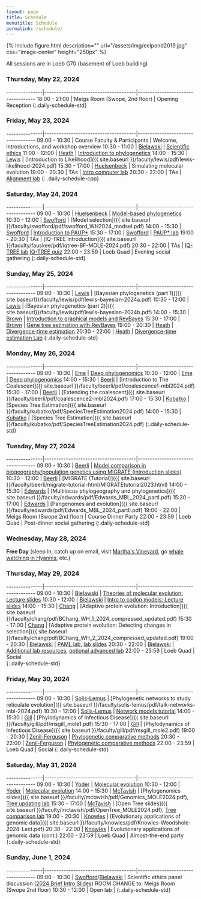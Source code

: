 ```yaml
---
layout: page
title: Schedule
menutitle: Schedule
permalink: /schedule/
---
```

{% include figure.html description="" url="/assets/img/eelpond2019.jpg" css="image-center" height="250px" %}

All sessions are in Loeb G70 (basement of Loeb building)

### Thursday, May 22, 2024

---------------|--------------------------------------|-----------------------------------
 18:00 - 21:00 |  Meigs Room (Swope, 2nd floor)       | Opening Reception
{:.daily-schedule-std}

### Friday, May 23, 2024

---------------|--------------------------------------|-----------------------------------
 09:00 - 10:30 | Course Faculty & Participants        | Welcome, introductions, and workshop overview
 10:30 - 11:00 | [Bielawski](/faculty-bielawski/)     | [Scientific ethics]()
 11:00 - 12:00 | [Heath](/faculty-heath/)             | [Introduction to phylogenetics]()
 14:00 - 15:30 | [Lewis](/faculty-lewis/)             | [Introduction to Likelihood]({{ site.baseurl }}/faculty/lewis/pdf/lewis-likelihood-2024.pdf)
 15:30 - 17:00 | [Huelsenbeck](/faculty-huelsenbeck/) | Simulating molecular evolution
 19:00 - 20:30 | TAs                                  | [Intro computer lab](/labs/intro/)
 20:30 - 22:00 | TAs                                  | [Alignment lab](/labs/alignment/)
{: .daily-schedule-cpp}

### Saturday, May 24, 2024

---------------|--------------------------------------|-----------------------------------
 09:00 - 10:30 | [Huelsenbeck](/faculty-huelsenbeck/) | [Model-based phylogenetics]()
 10:30 - 12:00 | [Swofford](/faculty-swofford/)       | [Model selection]({{ site.baseurl }}/faculty/swofford/pdf/swofford_WH2024_modsel.pdf)
 14:00 - 15:30 | [Swofford](/faculty-swofford/)       | [Introduction to PAUP*](http://paup.phylosolutions.com/)
 15:30 - 17:00 | [Swofford](/faculty-swofford/)       | [PAUP* lab](/faculty/swofford/pdf/modsel-sim-tutorial.html)
 19:00 - 20:30 | TAs                                  | [IQ-TREE introduction]({{ site.baseurl }}/faculty/fauskee/pdf/iqtree-BF-MOLE-2024.pdf)
 20:30 - 22:00 | TAs                                  | [IQ-TREE lab](http://www.iqtree.org/workshop/molevol2023) [IQ-TREE quiz]()
 22:00 - 23:59 | Loeb Quad                            | Evening social gathering
{:.daily-schedule-std}
 
### Sunday, May 25, 2024

---------------|--------------------------------------|-----------------------------------
 09:00 - 10:30 | [Lewis](/faculty-lewis/)             | [Bayesian phylogenetics (part 1)]({{ site.baseurl}}/faculty/lewis/pdf/lewis-bayesian-2024a.pdf)
 10:30 - 12:00 | [Lewis](/faculty-lewis/)             | [Bayesian phylogenetics (part 2)]({{ site.baseurl}}/faculty/lewis/pdf/lewis-bayesian-2024b.pdf)
 14:00 - 15:30 | [Brown](/faculty-brown/)             | [Introduction to graphical models and RevBayes](/faculty/brown/pdf/Brown_GraphicalModels_RevBayes.pdf)
 15:30 - 17:00 | [Brown](/faculty-brown/)             | [Gene tree estimation with RevBayes](https://revbayes.github.io/tutorials/ctmc/)
 19:00 - 20:30 | [Heath](/faculty-heath/)             | [Divergence-time estimation](https://figshare.com/articles/Bayesian_Divergence-Time_Estimation_Lecture/6849005)
 20:30 - 22:00 | [Heath](/faculty-heath/)             | [Divergence-time estimation Lab](https://revbayes.github.io/tutorials/fbd_simple)
{:.daily-schedule-std}

### Monday, May 26, 2024

---------------|--------------------------------------|-----------------------------------
 09:00 - 10:30 | [Eme](/faculty-eme/)		          | [Deep phylogenomics]()
 10:30 - 12:00 | [Eme](/faculty-beerli/)              | [Deep phylogenomics]()
 14:00 - 15:30 | [Beerli](/faculty-beerli/)           | [Introduction to The Coalescent]({{ site.baseurl }}/faculty/beerli/pdf/coalescence1-mbl2024.pdf)
 15:30 - 17:00 | [Beerli](/faculty-beerli/)           | [Extending the coalescent]({{ site.baseurl }}/faculty/beerli/pdf/coalescence2-mbl2024.pdf)
 17:00 - 15:30 | [Kubatko](/faculty-kubatko/)         | [Species Tree Estimation]({{ site.baseurl }}/faculty/kubatko/pdf/SpeciesTreeEstimation2024.pdf)
 14:00 - 15:30 | [Kubatko](/faculty-kubatko/)         | [Species Tree Estimation]({{ site.baseurl }}/faculty/kubatko/pdf/SpeciesTreeEstimation2024.pdf)
{:.daily-schedule-std}

### Tuesday, May 27, 2024

---------------|--------------------------------------|-----------------------------------
 09:00 - 10:30 | [Beerli](/faculty-beerli/)           | [Model comparison in biogeography/population genetics using MIGRATE (introduction slides)]({{site.baseurl}}/faculty/beerli/pdf/bayesfactor_presented2024.pdf)
 10:30 - 12:00 | [Beerli](/faculty-beerli/)           | [MIGRATE (Tutorial)]({{ site.baseurl }}/faculty/beerli/migrate-tutorial-html/MIGRATEtutorial2023.html)
 14:00 - 15:30 | [Edwards](/faculty-edwards/)         | [Multilocus phylogeography and phylogenetics]({{ site.baseurl }}/faculty/edwards/pdf/Edwards_MBL_2024_partI.pdf)
 15:30 - 17:00 | [Edwards](/faculty-edwards/)         | [Pangenomes and evolution]({{ site.baseurl }}/faculty/edwards/pdf/Edwards_MBL_2024_partII.pdf)
 19:00 - 22:00 | Meigs Room (Swope 2nd floor)         | Course Dinner Party
 22:00 - 23:59 | Loeb Quad                            | Post-dinner social gathering
{:.daily-schedule-std}

### Wednesday, May 28, 2024

**Free Day** (sleep in, catch up on email, visit [Martha's Vineyard](https://mvol.com), go [whale watching in Hyannis](https://www.whales.net), etc.)

### Thursday, May 29, 2024

---------------|--------------------------------------|-----------------------------------
 09:00 - 10:30 | [Bielawski](/faculty-bielawski/)     | [Theories of molecular evolution: Lecture slides](http://awarnach.mathstat.dal.ca/~joeb/PAML_lab/slides/Bielawski_lecture_PART_1.pdf)
 10:30 - 12:00 | [Bielawski](/faculty-bielawski/)     | [Intro to codon models: Lecture slides](http://awarnach.mathstat.dal.ca/~joeb/PAML_lab/slides/Bielawski_lecture_PART_2.pdf)
 14:00 - 15:30 | [Chang](/faculty-chang/)             | [Adaptive protein evolution: Introduction]({{ site.baseurl }}/faculty/chang/pdf/BChang_WH_1_2024_compressed_updated.pdf)
 15:30 - 17:00 | [Chang](/faculty-chang/)             | [Adaptive protein evolution: Detecting changes in selection]({{ site.baseurl }}/faculty/chang/pdf/BChang_WH_2_2024_compressed_updated.pdf)
 19:00 - 20:30 | [Bielawski](/faculty-bielawski/)     | [PAML lab](http://awarnach.mathstat.dal.ca/~joeb/PAML_lab/lab.html), [lab slides](http://awarnach.mathstat.dal.ca/~joeb/PAML_lab/resources/pamlDEMO_2024.pdf)
 20:30 - 22:00 | [Bielawski](/faculty-bielawski/)     | [Additional lab resources](http://awarnach.mathstat.dal.ca/~joeb/PAML_lab/Resources.html), [optional advanced lab](https://bitbucket.org/EvoWorks/protocol-inference-of-episodic-selection/downloads)
 22:00 - 23:59 | Loeb Quad                            | Social	    
{:.daily-schedule-std}


### Friday, May 30, 2024

---------------|--------------------------------------|-----------------------------------
 09:00 - 10:30 | [Solís-Lemus](/faculty-solis-lemus/) | [Phylogenetic networks to study reticulate evolution]({{ site.baseurl }}/faculty/solis-lemus/pdf/talk-networks-mbl-2024.pdf)
 10:30 - 12:00 | [Solís-Lemus](/faculty-solis-lemus/) | [Network models tutorial](https://github.com/crsl4/PhyloNetworks.jl/wiki)
 14:00 - 15:30 | [Gill](https://stat.uga.edu/directory/people/mandev-gill)       | [Phylodynamics of Infectious Disease]({{ site.baseurl }}/faculty/gill/pdf/msgill_mole1.pdf)
 15:30 - 17:00 | [Gill](https://stat.uga.edu/directory/people/mandev-gill)       | [Phylodynamics of Infectious Disease]({{ site.baseurl }}/faculty/gill/pdf/msgill_mole2.pdf)
 19:00 - 20:30 | [Zenil-Ferguson]()                   | [Phylogenetic comparative methods]()
 20:30 - 22:00 | [Zenil-Ferguson]()                   | [Phylogenetic comparative methods]()
 22:00 - 23:59 | Loeb Quad                            | Social
 {:.daily-schedule-std}

### Saturday, May 31, 2024

---------------|--------------------------------------|-----------------------------------
 09:00 - 10:30 | [Yoder](/faculty-mctavish/)          | [Molecular evolution]()
 10:30 - 12:00 | [Yoder](/faculty-mctavish/)          | [Molecular evolution]()
 14:00 - 15:30 | [McTavish](/faculty-mctavish/)       | [Phylogenomics slides]({{ site.baseurl }}/faculty/mctavish/pdf/Genomics_MOLE2024.pdf), [Tree updating lab](https://github.com/snacktavish/Mole2023/blob/master/TreeUpdating.md)
 15:30 - 17:00 | [McTavish](/faculty-mctavish/)       | [Open Tree slides]({{ site.baseurl }}/faculty/mctavish/pdf/OpenTree_MOLE2024.pdf), [Tree comparison lab](https://github.com/snacktavish/Mole2023/blob/master/TreeComparison.md) 
 19:00 - 20:30 | [Knowles](/faculty-knowles/)         | [Evolutionary applications of genomic data]({{ site.baseurl }}/faculty/knowles/pdf/Knowles-Woodshole-2024-Lect.pdf)
 20:30 - 22:00 | [Knowles](/faculty-knowles/)         | Evolutionary applications of genomic data (cont.)
 22:00 - 23:59 | Loeb Quad                            | Almost-the-end party
{:.daily-schedule-std}

### Sunday, June 1, 2024

---------------|--------------------------------------|-----------------------------------
 09:00 - 10:30 | [Swofford](/faculty-swofford/)/[Bielawski](/faculty-bielawski/)       | Scientific ethics panel discussion ([2024 Brief Intro Slides](http://awarnach.mathstat.dal.ca/~joeb/PAML_lab/resources/Ethics_Intro_2024.pdf)) ROOM CHANGE to: Meigs Room (Swope 2nd floor)
 10:30 - 12:00 | Open lab                             |
{:.daily-schedule-std}
     

     
